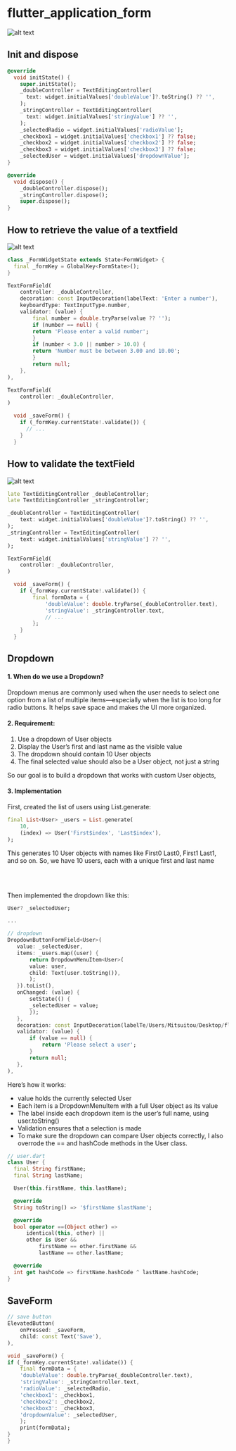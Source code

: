# flutter_application_form





![alt text](image.png)


## Init and dispose
``` dart
@override
  void initState() {
    super.initState();
    _doubleController = TextEditingController(
      text: widget.initialValues['doubleValue']?.toString() ?? '',
    );
    _stringController = TextEditingController(
      text: widget.initialValues['stringValue'] ?? '',
    );
    _selectedRadio = widget.initialValues['radioValue'];
    _checkbox1 = widget.initialValues['checkbox1'] ?? false;
    _checkbox2 = widget.initialValues['checkbox2'] ?? false;
    _checkbox3 = widget.initialValues['checkbox3'] ?? false;
    _selectedUser = widget.initialValues['dropdownValue'];
}
```
``` dart
@override
  void dispose() {
    _doubleController.dispose();
    _stringController.dispose();
    super.dispose();
}
```

## How to retrieve the value of a textfield
![alt text](image-2.png)

``` dart
class _FormWidgetState extends State<FormWidget> {
  final _formKey = GlobalKey<FormState>();
}
```

```dart
TextFormField(
    controller: _doubleController,
    decoration: const InputDecoration(labelText: 'Enter a number'),
    keyboardType: TextInputType.number,
    validator: (value) {
        final number = double.tryParse(value ?? '');
        if (number == null) {
        return 'Please enter a valid number';
        }
        if (number < 3.0 || number > 10.0) {
        return 'Number must be between 3.00 and 10.00';
        }
        return null;
    },
),
```
```dart
TextFormField(
    controller: _doubleController,
)
```
```dart
  void _saveForm() {
    if (_formKey.currentState!.validate()) {
      // ...
    }
  }
```

## How to validate the textField
![alt text](image-1.png)

``` dart
late TextEditingController _doubleController;
late TextEditingController _stringController;
```
```dart
_doubleController = TextEditingController(
    text: widget.initialValues['doubleValue']?.toString() ?? '',
);
_stringController = TextEditingController(
    text: widget.initialValues['stringValue'] ?? '',
);
```
```dart
TextFormField(
    controller: _doubleController,
)
```
```dart
  void _saveForm() {
    if (_formKey.currentState!.validate()) {
        final formData = {
            'doubleValue': double.tryParse(_doubleController.text),
            'stringValue': _stringController.text,
            // ...
        };
    }
  }
```



## Dropdown

#### 1. When do we use a Dropdown?
Dropdown menus are commonly used when the user needs to select one option from a list of multiple items—especially when the list is too long for radio buttons. It helps save space and makes the UI more organized.

#### 2. Requirement:
1. Use a dropdown of User objects 
2. Display the User’s first and last name as the visible value
3. The dropdown should contain 10 User objects
4. The final selected value should also be a User object, not just a string

So our goal is to build a dropdown that works with custom User objects,


#### 3. Implementation
First, created the list of users using List.generate:
``` dart
final List<User> _users = List.generate(
    10,
    (index) => User('First$index', 'Last$index'),
);
 ```
This generates 10 User objects with names like First0 Last0, First1 Last1, and so on.
So, we have 10 users, each with a unique first and last name

<br><br>



Then implemented the dropdown like this:
 ```dart
 User? _selectedUser;

...

// dropdown
DropdownButtonFormField<User>(
    value: _selectedUser,
    items: _users.map((user) {
        return DropdownMenuItem<User>(
        value: user,
        child: Text(user.toString()),
        );
    }).toList(),
    onChanged: (value) {
        setState(() {
        _selectedUser = value;
        });
    },
    decoration: const InputDecoration(labelTe/Users/Mitsuitou/Desktop/flutter_application_1/image.pngxt: 'User'),
    validator: (value) {
        if (value == null) {
            return 'Please select a user';
        }
        return null;
    },
),
```
Here’s how it works:
- value holds the currently selected User
- Each item is a DropdownMenuItem with a full User object as its value
- The label inside each dropdown item is the user’s full name, using user.toString()
- Validation ensures that a selection is made
- To make sure the dropdown can compare User objects correctly, I also overrode the == and hashCode methods in the User class.
``` dart
// user.dart
class User {
  final String firstName;
  final String lastName;

  User(this.firstName, this.lastName);

  @override
  String toString() => '$firstName $lastName';

  @override
  bool operator ==(Object other) =>
      identical(this, other) ||
      other is User &&
          firstName == other.firstName &&
          lastName == other.lastName;

  @override
  int get hashCode => firstName.hashCode ^ lastName.hashCode;
}
```

## SaveForm


``` dart
// save button
ElevatedButton(
    onPressed: _saveForm,
    child: const Text('Save'),
),
```

```dart
void _saveForm() {
if (_formKey.currentState!.validate()) {
    final formData = {
    'doubleValue': double.tryParse(_doubleController.text),
    'stringValue': _stringController.text,
    'radioValue': _selectedRadio,
    'checkbox1': _checkbox1,
    'checkbox2': _checkbox2,
    'checkbox3': _checkbox3,
    'dropdownValue': _selectedUser,
    };
    print(formData);
}
}
```
